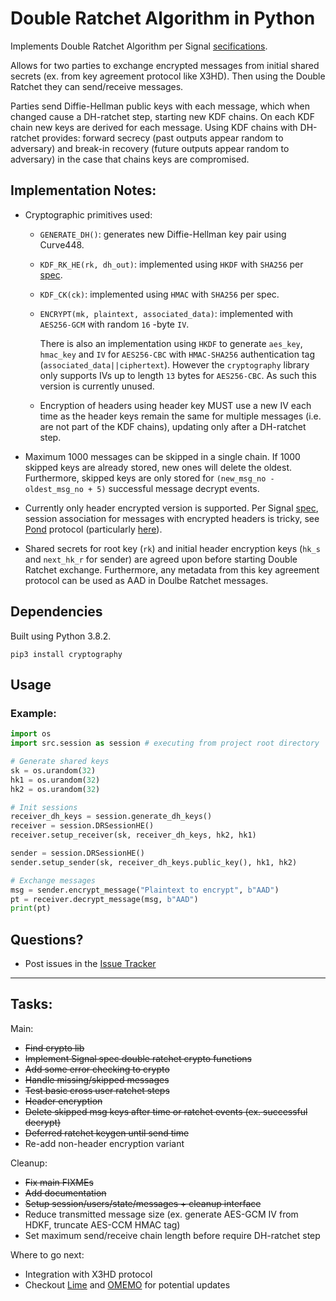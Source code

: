 # Double Ratchet Algorithm in Python

Implements Double Ratchet Algorithm per Signal [secifications](https://signal.org/docs/specifications/doubleratchet/).

Allows for two parties to exchange encrypted messages from initial shared secrets (ex. from key agreement protocol like X3HD). Then using the Double Ratchet they can
send/receive messages. 

Parties send Diffie-Hellman public keys with each message, which when changed cause a DH-ratchet step, starting new KDF chains. On each KDF chain new keys are derived for each message. Using KDF chains with DH-ratchet provides: forward secrecy (past outputs appear random to adversary) and break-in recovery (future outputs appear random to adversary) in the case that chains keys are compromised.

## Implementation Notes:

- Cryptographic primitives used:  
  
  - `GENERATE_DH()`: generates new Diffie-Hellman key pair using Curve448.  
  
  - `KDF_RK_HE(rk, dh_out)`: implemented using `HKDF` with `SHA256` per [spec](https://signal.org/docs/specifications/doubleratchet/#implementation-considerations).
  
  - `KDF_CK(ck)`: implemented using `HMAC` with `SHA256` per spec.

  - `ENCRYPT(mk, plaintext, associated_data)`: implemented with `AES256-GCM` with random `16` \-byte `IV`.  
  
    There is also an implementation using `HKDF` to generate `aes_key`, `hmac_key` and `IV` for `AES256-CBC` with `HMAC-SHA256` authentication tag (`associated_data||ciphertext`). However the `cryptography` library only supports IVs up to length `13` bytes for `AES256-CBC`. As such this version is currently unused.

  - Encryption of headers using header key MUST use a new IV each time as the header keys remain the same for multiple messages (i.e. are not part of the KDF chains), updating only after a DH-ratchet step. 

- Maximum 1000 messages can be skipped in a single chain. If 1000 skipped keys are already stored, new ones will delete the oldest. Furthermore, skipped keys are only stored for `(new_msg_no - oldest_msg_no + 5)` successful message decrypt events.

- Currently only header encrypted version is supported. Per Signal [spec](https://signal.org/docs/specifications/doubleratchet/#double-ratchet-with-header-encryption), session association for messages with encrypted headers is tricky, see [Pond](https://github.com/agl/pond) protocol (particularly [here](https://github.com/agl/pond/blob/675020c2d997636c8cd4c24c83e7bcd872dcd3aa/client/network.go)).

- Shared secrets for root key (`rk`) and initial header encryption keys (`hk_s` and `next_hk_r` for sender) are agreed upon before starting Double Ratchet exchange. Furthermore, any metadata from this key agreement protocol can be used as AAD in Doulbe Ratchet messages. 

## Dependencies

Built using Python 3.8.2.  

```pip3 install cryptography```

## Usage

### Example:

```python
import os
import src.session as session # executing from project root directory

# Generate shared keys
sk = os.urandom(32)
hk1 = os.urandom(32)
hk2 = os.urandom(32)

# Init sessions
receiver_dh_keys = session.generate_dh_keys()
receiver = session.DRSessionHE()
receiver.setup_receiver(sk, receiver_dh_keys, hk2, hk1)

sender = session.DRSessionHE()
sender.setup_sender(sk, receiver_dh_keys.public_key(), hk1, hk2)

# Exchange messages
msg = sender.encrypt_message("Plaintext to encrypt", b"AAD")
pt = receiver.decrypt_message(msg, b"AAD")
print(pt)
```

## Questions?

- Post issues in the [Issue Tracker](https://github.com/nefrob/double-ratchet-alg/issues)

* * *

## Tasks:

 Main:

- ~~Find crypto lib~~
- ~~Implement Signal spec double ratchet crypto functions~~
- ~~Add some error checking to crypto~~
- ~~Handle missing/skipped messages~~
- ~~Test basic cross user ratchet steps~~
- ~~Header encryption~~
- ~~Delete skipped msg keys after time or ratchet events (ex. successful decrypt)~~
- ~~Deferred ratchet keygen until send time~~
- Re-add non-header encryption variant

Cleanup:

- ~~Fix main FIXMEs~~
- ~~Add documentation~~
- ~~Setup session/users/state/messages + cleanup interface~~
- Reduce transmitted message size (ex. generate AES-GCM IV from HDKF, truncate AES-CCM HMAC tag)
- Set maximum send/receive chain length before require DH-ratchet step

Where to go next:

- Integration with X3HD protocol
- Checkout [Lime](https://gitlab.linphone.org/BC/public/lime/blob/master/lime.pdf) and [OMEMO](https://xmpp.org/extensions/xep-0384.html) for potential updates